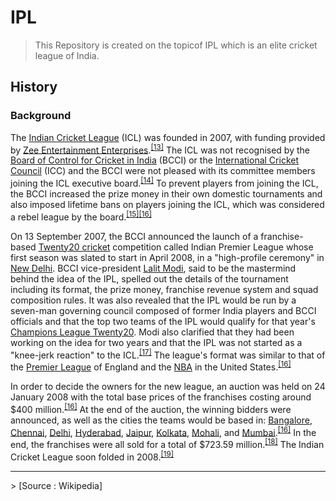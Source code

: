 # IPL 

>This Repository is created on the topicof IPL which is an elite cricket league of India.


<h2><span class="mw-headline" id="History">History</span></h2>
<h3><span class="mw-headline" id="Background">Background</span></h3>
<p>The <a href="/wiki/Indian_Cricket_League" title="Indian Cricket League">Indian Cricket League</a> (ICL) was founded in 2007, with funding provided by <a href="/wiki/Zee_Entertainment_Enterprises" class="mw-redirect" title="Zee Entertainment Enterprises">Zee Entertainment Enterprises</a>.<sup id="cite_ref-13" class="reference"><a href="#cite_note-13">&#91;13&#93;</a></sup> The ICL was not recognised by the <a href="/wiki/Board_of_Control_for_Cricket_in_India" title="Board of Control for Cricket in India">Board of Control for Cricket in India</a> (BCCI) or the <a href="/wiki/International_Cricket_Council" title="International Cricket Council">International Cricket Council</a> (ICC) and the BCCI were not pleased with its committee members joining the ICL executive board.<sup id="cite_ref-14" class="reference"><a href="#cite_note-14">&#91;14&#93;</a></sup> To prevent players from joining the ICL, the BCCI increased the prize money in their own domestic tournaments and also imposed lifetime bans on players joining the ICL, which was considered a rebel league by the board.<sup id="cite_ref-15" class="reference"><a href="#cite_note-15">&#91;15&#93;</a></sup><sup id="cite_ref-IPL_Started_16-0" class="reference"><a href="#cite_note-IPL_Started-16">&#91;16&#93;</a></sup>
</p>

</div>
<p>On 13 September 2007, the BCCI announced the launch of a franchise-based <a href="/wiki/Twenty20_cricket" class="mw-redirect" title="Twenty20 cricket">Twenty20 cricket</a> competition called Indian Premier League whose first season was slated to start in April 2008, in a "high-profile ceremony" in <a href="/wiki/New_Delhi" title="New Delhi">New Delhi</a>. BCCI vice-president <a href="/wiki/Lalit_Modi" title="Lalit Modi">Lalit Modi</a>, said to be the mastermind behind the idea of the IPL, spelled out the details of the tournament including its format, the prize money, franchise revenue system and squad composition rules. It was also revealed that the IPL would be run by a seven-man governing council composed of former India players and BCCI officials and that the top two teams of the IPL would qualify for that year's <a href="/wiki/Champions_League_Twenty20" title="Champions League Twenty20">Champions League Twenty20</a>. Modi also clarified that they had been working on the idea for two years and that the IPL was not started as a "knee-jerk reaction" to the ICL.<sup id="cite_ref-launch_17-1" class="reference"><a href="#cite_note-launch-17">&#91;17&#93;</a></sup> The league's format was similar to that of the <a href="/wiki/Premier_League" title="Premier League">Premier League</a> of England and the <a href="/wiki/National_Basketball_Association" title="National Basketball Association">NBA</a> in the United States.<sup id="cite_ref-IPL_Started_16-1" class="reference"><a href="#cite_note-IPL_Started-16">&#91;16&#93;</a></sup>
</p><p>In order to decide the owners for the new league, an auction was held on 24 January 2008 with the total base prices of the franchises costing around $400&#160;million.<sup id="cite_ref-IPL_Started_16-2" class="reference"><a href="#cite_note-IPL_Started-16">&#91;16&#93;</a></sup> At the end of the auction, the winning bidders were announced, as well as the cities the teams would be based in: <a href="/wiki/Bangalore" title="Bangalore">Bangalore</a>, <a href="/wiki/Chennai" title="Chennai">Chennai</a>, <a href="/wiki/Delhi" title="Delhi">Delhi</a>, <a href="/wiki/Hyderabad" title="Hyderabad">Hyderabad</a>, <a href="/wiki/Jaipur" title="Jaipur">Jaipur</a>, <a href="/wiki/Kolkata" title="Kolkata">Kolkata</a>, <a href="/wiki/Mohali" title="Mohali">Mohali</a>, and <a href="/wiki/Mumbai" title="Mumbai">Mumbai</a>.<sup id="cite_ref-IPL_Started_16-3" class="reference"><a href="#cite_note-IPL_Started-16">&#91;16&#93;</a></sup> In the end, the franchises were all sold for a total of $723.59&#160;million.<sup id="cite_ref-18" class="reference"><a href="#cite_note-18">&#91;18&#93;</a></sup> The Indian Cricket League soon folded in 2008.<sup id="cite_ref-19" class="reference"><a href="#cite_note-19">&#91;19&#93;</a></sup>
</p>

<hr>
> [Source : Wikipedia]

